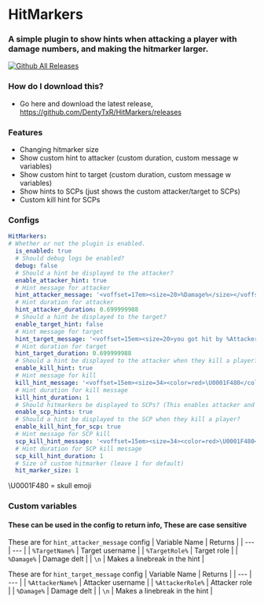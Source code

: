 # HitMarkers
### A simple plugin to show hints when attacking a player with damage numbers, and making the hitmarker larger.
[![Github All Releases](https://img.shields.io/github/downloads/DentyTxR/HitMarkers/total.svg)]()


### How do I download this?
  - Go here and download the latest release, https://github.com/DentyTxR/HitMarkers/releases


### Features
  - Changing hitmarker size
  - Show custom hint to attacker (custom duration, custom message w variables)
  - Show custom hint to target (custom duration, custom message w variables)
  - Show hints to SCPs (just shows the custom attacker/target to SCPs)
  - Custom kill hint for SCPs



### Configs

```yml
HitMarkers:
# Whether or not the plugin is enabled.
  is_enabled: true
  # Should debug logs be enabled?
  debug: false
  # Should a hint be displayed to the attacker?
  enable_attacker_hint: true
  # Hint message for attacker
  hint_attacker_message: '<voffset=17em><size=20>%Damage%</size></voffset>'
  # Hint duration for attacker
  hint_attacker_duration: 0.699999988
  # Should a hint be displayed to the target?
  enable_target_hint: false
  # Hint message for target
  hint_target_message: '<voffset=15em><size=20>you got hit by %AttackerName%</size></voffset>'
  # Hint duration for target
  hint_target_duration: 0.699999988
  # Should a hint be displayed to the attacker when they kill a player?
  enable_kill_hint: true
  # Hint message for kill
  kill_hint_message: '<voffset=15em><size=34><color=red>\U0001F480</color></size></voffset>'
  # Hint duration for kill message
  kill_hint_duration: 1
  # Should hitmarkers be displayed to SCPs? (This enables attacker and target hints but for the SCPs)
  enable_scp_hints: true
  # Should a hint be displayed to the SCP when they kill a player?
  enable_kill_hint_for_scp: true
  # Hint message for SCP kill
  scp_kill_hint_message: '<voffset=15em><size=34><color=red>\U0001F480</color></size></voffset>'
  # Hint duration for SCP kill message
  scp_kill_hint_duration: 1
  # Size of custom hitmarker (leave 1 for default)
  hit_marker_size: 1
```

\U0001F480 = skull emoji

### Custom variables
#### These can be used in the config to return info, These are case sensitive

These are for `hint_attacker_message` config
| Variable Name | Returns |
| --- | --- |
| `%TargetName%` | Target username |
| `%TargetRole%` | Target role |
| `%Damage%` | Damage delt |
| `\n` | Makes a linebreak in the hint |


These are for `hint_target_message` config
| Variable Name | Returns |
| --- | --- |
| `%AttackerName%` | Attacker username |
| `%AttackerRole%` | Attacker role |
| `%Damage%` | Damage delt |
| `\n` | Makes a linebreak in the hint |